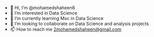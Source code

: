 - 👋 Hi, I’m @mohamedshaheen6
- 👀 I’m interested in Data Science
- 🌱 I’m currently learning Msc in Data Science
- 💞️ I’m looking to collaborate on Data Science and analysis projects 
- 📫 How to reach me 2mohamedshaheen@gmail.com

<!---
mohamedshaheen6/mohamedshaheen6 is a ✨ special ✨ repository because its `README.md` (this file) appears on your GitHub profile.
You can click the Preview link to take a look at your changes.
--->
